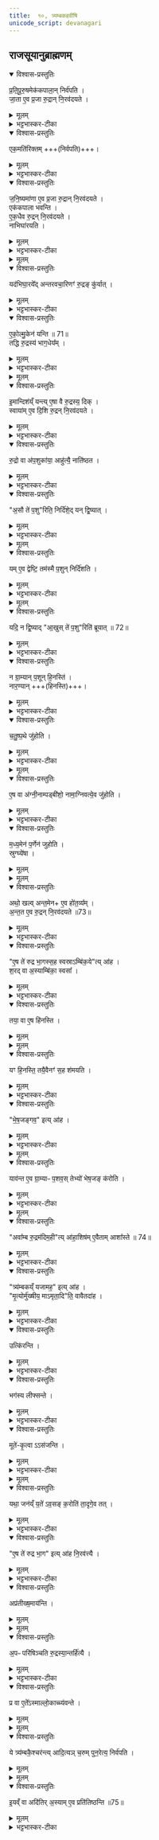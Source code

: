 ```yaml
---
title:  १०, त्र्यम्बकहवींषि
unicode_script: devanagari
---
```

## राजसूयानुब्राह्मणम्‌
<details open><summary>विश्वास-प्रस्तुतिः</summary>

प्र॒ति॒पू॒रु॒षमेक॑कपाला॒न् निर्व॑पति ।  
जा॒ता ए॒व प्र॒जा रु॒द्रान् नि॒रव॑दयते ।
</details>

<details><summary>मूलम्</summary>

प्र॒ति॒पू॒रु॒षमेक॑कपाला॒न् निर्व॑पति ।  
जा॒ता ए॒व प्र॒जा रु॒द्रान् नि॒रव॑दयते ।
</details>

<details><summary>भट्टभास्कर-टीका</summary>

1 प्रतिपूरुषमित्यादि ॥ यावन्तो यजमानस्य गृह्या जनास्तावत  एककपालान्निर्वपति । 'यथार्थेयदव्ययम्' इति वीप्सायामव्ययीभावः । निरवदयते रुद्रसकाशान्निष्कृष्यावस्थाप्य रक्षति  ।
</details>

<details open><summary>विश्वास-प्रस्तुतिः</summary>

एक॒मति॑रिक्तम् +++(निर्वपति)+++।  
</details>

<details><summary>मूलम्</summary>

एक॒मति॑रिक्तम् +++(निर्वपति)+++।  
</details>

<details><summary>भट्टभास्कर-टीका</summary>

एकमतिरिक्तमिति । निर्वपतीत्येव ।
</details>

<details open><summary>विश्वास-प्रस्तुतिः</summary>

ज॒नि॒ष्यमा॑णा ए॒व प्र॒जा रु॒द्रान् नि॒रव॑दयते ।  
एक॑कपाला भवन्ति ।  
ए॒क॒धैव रु॒द्रन् नि॒रव॑दयते ।   
नाभिघा॑रयति ।  
</details>

<details><summary>मूलम्</summary>

ज॒नि॒ष्यमा॑णा ए॒व प्र॒जा रु॒द्रान् नि॒रव॑दयते ।  
एक॑कपाला भवन्ति ।  
ए॒क॒धैव रु॒द्रन् नि॒रव॑दयते ।   
नाभिघा॑रयति ।  
</details>

<details><summary>भट्टभास्कर-टीका</summary>

एकधैवेति । एकेनैव प्रकारेणनपुनरावृत्त्या रुद्रं  देवतान्तरसकाशान्निष्कृष्य अवस्थाय तर्पयति ॥
</details>


<details><summary>मूलम्</summary>

यद॑भिघा॒रये᳚त् ।
अ॒न्त॒र॒व॒चा॒रिणꣳ॑ रु॒द्रङ्कु॑र्यात् ।
</details>

<details open><summary>विश्वास-प्रस्तुतिः</summary>

यद॑भिघा॒रये᳚द् अन्तरवचा॒रिणꣳ॑ रु॒द्रङ् कु॑र्यात् ।
</details>

<details><summary>मूलम्</summary>

यद॑भिघा॒रये᳚द् अन्तरवचा॒रिणꣳ॑ रु॒द्रङ् कु॑र्यात् ।
</details>

<details><summary>भट्टभास्कर-टीका</summary>

2 अन्तरवचारिणमिति ॥ आभ्यन्तरमनुप्रविश्यानिष्टाचरणशीलं  कुर्यात् । स्निग्धत्वादेनं नमुञ्चेत्ततश्चप्रजानश्येयुः ॥
</details>

<details open><summary>विश्वास-प्रस्तुतिः</summary>

ए॒को॒ल्मु॒केन॑ यन्ति ॥ 71॥  
तद्धि रु॒द्रस्य॑ भाग॒धेय᳚म् ।  
</details>

<details><summary>मूलम्</summary>

ए॒को॒ल्मु॒केन॑ यन्ति ॥ 71॥  
तद्धि रु॒द्रस्य॑ भाग॒धेय᳚म् ।  
</details>

<details><summary>भट्टभास्कर-टीका</summary>

3 एकोल्मुकेनेति ॥ दक्षिणाग्नेरादाय । तद्धि रुद्रस्य भागधेयं भजनीयम् एकत्वसामान्यात् ।
</details>


<details><summary>मूलम्</summary>

इ॒मान्दिश॑य्ँयन्ति ।
ए॒षा वै रु॒द्रस्य॒ दिक् ।
</details>

<details open><summary>विश्वास-प्रस्तुतिः</summary>

इ॒मान्दिश॑य्ँ यन्त्य्  ए॒षा वै रु॒द्रस्य॒ दिक् ।  
स्वाया॑म् ए॒व दि॒शि रु॒द्रन् नि॒रव॑दयते ।
</details>

<details><summary>मूलम्</summary>

इ॒मान्दिश॑य्ँ यन्त्य्  ए॒षा वै रु॒द्रस्य॒ दिक् ।  
स्वाया॑म् ए॒व दि॒शि रु॒द्रन् नि॒रव॑दयते ।
</details>

<details><summary>भट्टभास्कर-टीका</summary>

इमामिति । उत्तरपूर्वाम् ॥
</details>

<details open><summary>विश्वास-प्रस्तुतिः</summary>

रु॒द्रो वा अ॑प॒शुका॑या॒ आहु॑त्यै॒ नाति॑ष्ठत ।  
</details>

<details><summary>मूलम्</summary>

रु॒द्रो वा अ॑प॒शुका॑या॒ आहु॑त्यै॒ नाति॑ष्ठत ।  
</details>

<details><summary>भट्टभास्कर-टीका</summary>

4 रुद्रोवा इत्यादि  ॥ तादृशाहुत्यर्थं आत्मानं न प्रकाशयति । 'प्रकाशनस्थेयाख्ययोश्च' इत्यात्मनेपदम् ।
</details>

<details open><summary>विश्वास-प्रस्तुतिः</summary>

"अ॒सौ ते॑ प॒शु"रिति॒ निर्दि॑शे॒द् यन् द्वि॒ष्यात् ।  
</details>

<details><summary>मूलम्</summary>

"अ॒सौ ते॑ प॒शु"रिति॒ निर्दि॑शे॒द् यन् द्वि॒ष्यात् ।  
</details>

<details><summary>भट्टभास्कर-टीका</summary>

तस्य नाम देवदत्तादिकं द्विषन्तं  असौ तव पशुरिति नाम् नानिर्दिशेत् ।
</details>


<details><summary>मूलम्</summary>

यमे॒व द्वेष्टि॑ ।
तम॑स्मै प॒शुन्निर्दि॑शति ।
</details>

<details open><summary>विश्वास-प्रस्तुतिः</summary>

यम् ए॒व द्वेष्टि॒ तम॑स्मै प॒शुन् निर्दि॑शति ।  
</details>

<details><summary>मूलम्</summary>

यम् ए॒व द्वेष्टि॒ तम॑स्मै प॒शुन् निर्दि॑शति ।  
</details>

<details><summary>भट्टभास्कर-टीका</summary>

सद्वेष्योऽस्मै पशुत्वेन निर्दिष्टो भवति ।
</details>


<details><summary>मूलम्</summary>

यदि॒ न द्वि॒ष्यात् ।
आ॒खुस्ते॑ प॒शुरिति॑ ब्रूयात् ॥ 72॥   
</details>

<details open><summary>विश्वास-प्रस्तुतिः</summary>

यदि॒ न द्वि॒ष्याद् "आ॒खुस् ते॑ प॒शु"रिति॑ ब्रूयात् ॥ 72॥  
</details>

<details><summary>मूलम्</summary>

यदि॒ न द्वि॒ष्याद् "आ॒खुस् ते॑ प॒शु"रिति॑ ब्रूयात् ॥ 72॥  
</details>

<details><summary>भट्टभास्कर-टीका</summary>

अथयदिकश्चित्नद्विष्यात्आखुस्तेपशुरिति ब्रूयात् ।
</details>

<details open><summary>विश्वास-प्रस्तुतिः</summary>

न ग्रा॒म्यान् प॒शून् हि॒नस्ति॑ ।  
नार॒ण्यान् +++(हिनस्ति)+++।
</details>

<details><summary>मूलम्</summary>

न ग्रा॒म्यान् प॒शून् हि॒नस्ति॑ ।  
नार॒ण्यान् +++(हिनस्ति)+++।
</details>

<details><summary>भट्टभास्कर-टीका</summary>

ततस्तावतातृप्तः किञ्चिदपिपशुं नहिनस्ति ॥
</details>

<details open><summary>विश्वास-प्रस्तुतिः</summary>

च॒तु॒ष्प॒थे जु॑होति ।  
</details>

<details><summary>मूलम्</summary>

च॒तु॒ष्प॒थे जु॑होति ।  
</details>

<details><summary>भट्टभास्कर-टीका</summary>

5 चतुष्पथ इति ॥ चक्षुष्पथेउल्मुकं निधायेत्येके । विकल्पइत्यन्ये ।
</details>


<details><summary>मूलम्</summary>

ए॒ष वा अ॑ग्नी॒नाम् पड्बी॑शो॒ नाम॑ ।
अ॒ग्नि॒वत्ये॒व जु॑होति ।
</details>

<details open><summary>विश्वास-प्रस्तुतिः</summary>

ए॒ष वा अ॑ग्नी॒नाम्पड्बी॑शो॒ नामा॒ग्निवत्ये॒व जु॑होति ।  
</details>

<details><summary>मूलम्</summary>

ए॒ष वा अ॑ग्नी॒नाम्पड्बी॑शो॒ नामा॒ग्निवत्ये॒व जु॑होति ।  
</details>

<details><summary>भट्टभास्कर-टीका</summary>

पड्बीश इति । अग्नीनां पत्सु ह िप्रदेयः  यत्र पुनः पुनराधावन्ति । पत्सु प्रविष्टः पड्बीश इति पृषोदरादिः । अश्वानां संदानस्थानं  पड्बीश इत्येके । तस्मात्  अग्निवत िअग्नियुक्तेहुतं भवति ।
</details>

<details open><summary>विश्वास-प्रस्तुतिः</summary>

म॒ध्य॒मेन॑ प॒र्णेन॑ जुहोति ।        
स्रुग्घ्ये॑षा ।    
</details>

<details><summary>मूलम्</summary>

म॒ध्य॒मेन॑ प॒र्णेन॑ जुहोति ।        
स्रुग्घ्ये॑षा ।    
</details>


<details><summary>मूलम्</summary>

अथो॒ खलु॑ ।
अ॒न्त॒मेनै॒व हो॑त॒व्य᳚म् ।
</details>

<details open><summary>विश्वास-प्रस्तुतिः</summary>

अथो॒ खल्व् अन्त॒मेन+ ए॒व हो॑त॒व्य᳚म् ।    
अ॒न्त॒त ए॒व रु॒द्रन् नि॒रव॑दयते ॥73॥  
</details>

<details><summary>मूलम्</summary>

अथो॒ खल्व् अन्त॒मेन+ ए॒व हो॑त॒व्य᳚म् ।    
अ॒न्त॒त ए॒व रु॒द्रन् नि॒रव॑दयते ॥73॥  
</details>

<details><summary>भट्टभास्कर-टीका</summary>

मध्यमेनेत्यादि । गतम् ॥
</details>

<details open><summary>विश्वास-प्रस्तुतिः</summary>

"ए॒ष ते॑ रुद्र भा॒गस्स॒ह स्वस्राऽम्बि॑क॒ये"त्य् आ॑ह ।    
श॒रद् वा अ॒स्याम्बि॑का॒ स्वसा᳚ ।
</details>

<details><summary>मूलम्</summary>

"ए॒ष ते॑ रुद्र भा॒गस्स॒ह स्वस्राऽम्बि॑क॒ये"त्य् आ॑ह ।    
श॒रद् वा अ॒स्याम्बि॑का॒ स्वसा᳚ ।
</details>

<details><summary>भट्टभास्कर-टीका</summary>

6 शरद्वा इत्यादि  ॥ अत्रप्रधानहोममन्त्रे- सहस्वस्राऽम्बिकयाभागं जुषस्वेत्युच्यते । शरत्हिंसा । शॄहिं सायां  , 'शॄदृभसोदिः ' इत्यदिप्रत्ययः । ऋतुविशेषः शरत् ।
</details>

<details open><summary>विश्वास-प्रस्तुतिः</summary>

तया॒ वा ए॒ष हि॑नस्ति ।    
</details>

<details><summary>मूलम्</summary>

तया॒ वा ए॒ष हि॑नस्ति ।    
</details>


<details><summary>मूलम्</summary>

यꣳ हि॒नस्ति॑ ।
तयै॒वैनꣳ॑ स॒ह श॑मयति ।
</details>

<details open><summary>विश्वास-प्रस्तुतिः</summary>

यꣳ हि॒नस्ति॒  तयै॒वैनꣳ॑ स॒ह श॑मयति ।    
</details>

<details><summary>मूलम्</summary>

यꣳ हि॒नस्ति॒  तयै॒वैनꣳ॑ स॒ह श॑मयति ।    
</details>

<details><summary>भट्टभास्कर-टीका</summary>

सा खलु रोगबहुलत्वात्सर्वप्रजा हिनस्ति । तस्मादस्य देवस्य हिंसितुः सहचारिणी । शरद्रूपिकयावातया सहचारिण्या हिनस्ति प्रजाः । यदाह- 'तया वा एष हिनस्ति' इयं  दुर्वृत्तादिकं  हिनस्ति । तस्मात् 'सहस्वस्रा' इति वचनात्तयासहएनं  देवं शमयति । प्रदर्शनार्थचेदं शरल्लक्षणसहचारिणीनां  शक्तीनाम् । तत्र  त्र्यम्बकानां  शरत्प्रीत्या तामेव प्रदर्शयति ॥
</details>

<details open><summary>विश्वास-प्रस्तुतिः</summary>

"भे॒ष॒जङ्गव॒" इत्य् आ॑ह ।    
</details>

<details><summary>मूलम्</summary>

"भे॒ष॒जङ्गव॒" इत्य् आ॑ह ।    
</details>

<details><summary>भट्टभास्कर-टीका</summary>

7 भेषजं गवइति ॥ चतुष्पथमग्निं  परिषिञ्चति ।
</details>


<details><summary>मूलम्</summary>

याव॑न्त ए॒व ग्रा॒म्याᳶ प॒शवः॑ ।
तेभ्यो॑ भेष॒जङ्क॑रोति ।
</details>

<details open><summary>विश्वास-प्रस्तुतिः</summary>

याव॑न्त ए॒व ग्रा॒म्याᳶ प॒शव॒स् तेभ्यो॑ भेष॒जङ् क॑रोति ।   
</details>

<details><summary>मूलम्</summary>

याव॑न्त ए॒व ग्रा॒म्याᳶ प॒शव॒स् तेभ्यो॑ भेष॒जङ् क॑रोति ।   
</details>

<details><summary>भट्टभास्कर-टीका</summary>

यावन्तइति । 'गवेश्वाय' इत्यादि यथामन्त्र आहतथासर्वेभ्यः पशुभ्योभेषजं  करोतियथाशरन्नहिनस्ति ॥
</details>


<details><summary>मूलम्</summary>

अवा᳚म्ब रु॒द्रम॑दिम॒हीत्या॑ह ।
आ॒शिष॑मे॒वैतामाशा᳚स्ते ॥ 74॥  
</details>

<details open><summary>विश्वास-प्रस्तुतिः</summary>

"अवा᳚म्ब रु॒द्रम॑दिम॒ही"त्य् आ॑हा॒शिष॑म् ए॒वैताम् आशा᳚स्ते ॥ 74॥  
</details>

<details><summary>मूलम्</summary>

"अवा᳚म्ब रु॒द्रम॑दिम॒ही"त्य् आ॑हा॒शिष॑म् ए॒वैताम् आशा᳚स्ते ॥ 74॥  
</details>

<details><summary>भट्टभास्कर-टीका</summary>

8 अवाम्बरुद्रमिति यजमानोजपति ॥ आशिषमिति । 'यथानः श्रेयसस्करत्'33 इत्यादि  कामाशिषमनेन आशास्तेलभतेचतथाताम् ॥
</details>

<details open><summary>विश्वास-प्रस्तुतिः</summary>

"त्र्य॑म्बकय्ँ यजामह॒" इत्य् आ॑ह ।    
"मृ॒त्योर्मु॑ख्षीय॒ माऽमृता॒दि"ति॒ वावैतदा॑ह ।  
</details>

<details><summary>मूलम्</summary>

"त्र्य॑म्बकय्ँ यजामह॒" इत्य् आ॑ह ।    
"मृ॒त्योर्मु॑ख्षीय॒ माऽमृता॒दि"ति॒ वावैतदा॑ह ।  
</details>

<details><summary>भट्टभास्कर-टीका</summary>

9 त्र्यम्बकमिति अग्निं  परियन्ति ॥ अस्य मन्त्रस्य तात्पर्यमाह- मृत्योरिति  । मृत्योर्मुक्षीय मुक्तो भूयासं  अमृतात्मा मुक्षीयेत्येतदयं मन्त्रः प्राधान्येन  एतदाह इत्यर्थः ॥
</details>

<details open><summary>विश्वास-प्रस्तुतिः</summary>

उत्कि॑रन्ति ।    
</details>

<details><summary>मूलम्</summary>

उत्कि॑रन्ति ।    
</details>

<details><summary>भट्टभास्कर-टीका</summary>

10 उत्किरन्तीति ॥ ऊर्ध्वान्पुरोडाशानुदस्यन्ति ।
</details>

<details open><summary>विश्वास-प्रस्तुतिः</summary>

भग॑स्य लीफ्सन्ते ।   
</details>

<details><summary>मूलम्</summary>

भग॑स्य लीफ्सन्ते ।   
</details>

<details><summary>भट्टभास्कर-टीका</summary>

भगस्येति चतुर्थ्यर्थे षष्ठी । भगाय ऐश्वर्याय तान्पततोलीप्सन्तेलब्धुमिच्छन्ति गृह्णन्ति । छान्दसं दीर्घत्वम् । तस्मात्भगस्यभगायवालिप्सतिअपादत्ते । केचिदाहुः - उत्किरन्तीत्ययं फलस्तुतिरिति  । यउत्किरन्तितत्भगस्यलीप्सन्ते ऐश्वर्यमेवतल्लब्धुमिच्छन्तीति । ऐश्वर्यस्थानीयात्तान्ग्रहीतुमुत्किरन्तीति । तस्माद्भगस्ययोलिप्सेततान्पततोगृह्णातीतिशेषः ॥
</details>

<details open><summary>विश्वास-प्रस्तुतिः</summary>

मूते॑-कृ॒त्वा ऽऽस॑जन्ति ।    
</details>

<details><summary>मूलम्</summary>

मूते॑-कृ॒त्वा ऽऽस॑जन्ति ।    
</details>

<details><summary>भट्टभास्कर-टीका</summary>

11 मूतेकृत्वेति ॥ मूते कृत्वा मूतस्थान्कृत्वा रुद्रार्थं शुष्कस्थाण्वादौ आसजन्ति आबध्नन्ति ।
</details>


<details><summary>मूलम्</summary>

यथा॒ जन॑य्ँय॒ते॑ऽव॒सङ्क॒रोति॑ ।
ता॒दृगे॒व तत् ।
</details>

<details open><summary>विश्वास-प्रस्तुतिः</summary>

यथा॒ जन॑य्ँ य॒ते॑ ऽव॒सङ् क॒रोति॑ ता॒दृगे॒व तत् ।  
</details>

<details><summary>मूलम्</summary>

यथा॒ जन॑य्ँ य॒ते॑ ऽव॒सङ् क॒रोति॑ ता॒दृगे॒व तत् ।  
</details>

<details><summary>भट्टभास्कर-टीका</summary>

यथाजनं जनपदादिकं यते गन्तुं प्रवृत्ताय अवसं पाथेयान्नं करोति, तादृक्तत्इति जानीयात् । यातेः शतरि'शतुरनुमः ' इति चतुर्थ्या उदात्तत्वम् । 'स्वरितोवाऽनुदात्तेपदादौ' इति तस्यसं हितायां स्वरितत्वम् ॥
</details>

<details open><summary>विश्वास-प्रस्तुतिः</summary>

"ए॒ष ते॑ रुद्र भा॒ग" इत्य् आ॑ह नि॒रव॑त्त्यै ।    
</details>

<details><summary>मूलम्</summary>

"ए॒ष ते॑ रुद्र भा॒ग" इत्य् आ॑ह नि॒रव॑त्त्यै ।    
</details>

<details><summary>भट्टभास्कर-टीका</summary>

12 एष ते रुद्र भाग इत्यासञ्जनमन्त्रः ॥ निरवत्त्यै इति । निष्कृष्यपृथक्त्वेनभागप्रदानार्थम् । निरवपूर्वाद्ददातेः क्तिनि 'अचउपसर्गात्तः ' इति तादेशः । 'तादौच' इत्यनन्तरस्यगतेः प्रकृतिस्वरत्वम् ।
</details>

<details open><summary>विश्वास-प्रस्तुतिः</summary>

अप्र॑तीख्ष॒माय॑न्ति ।    
</details>

<details><summary>मूलम्</summary>

अप्र॑तीख्ष॒माय॑न्ति ।    
</details>


<details><summary>मूलम्</summary>

अ॒पᳶ परि॑षिञ्चति ।
रु॒द्रस्या॒न्तर्हि॑त्यै ।
</details>

<details open><summary>विश्वास-प्रस्तुतिः</summary>

अ॒पᳶ परि॑षिञ्चति रु॒द्रस्या॒न्तर्हि॑त्यै ।  
</details>

<details><summary>मूलम्</summary>

अ॒पᳶ परि॑षिञ्चति रु॒द्रस्या॒न्तर्हि॑त्यै ।  
</details>

<details><summary>भट्टभास्कर-टीका</summary>

अप्रतीक्षं अपुनर्निरीक्षणं  आयन्ति आगच्छन्ति चतुष्पथात् । अपः परिषिञ्चतिरुद्रस्यान्तर्हित्यै अन्तर्धानं रुद्रः कुर्यादिति  ॥
</details>

<details open><summary>विश्वास-प्रस्तुतिः</summary>

प्र वा ए॒ते᳚ऽस्माल्लो॒काच्च्य॑वन्ते ।    
</details>

<details><summary>मूलम्</summary>

प्र वा ए॒ते᳚ऽस्माल्लो॒काच्च्य॑वन्ते ।    
</details>


<details><summary>मूलम्</summary>

ये त्र्य॑म्बकै॒श्चर॑न्ति ।
आ॒दि॒त्यञ्च॒रुम्पुन॒रेत्य॒ निर्व॑पति ।
</details>

<details open><summary>विश्वास-प्रस्तुतिः</summary>

ये त्र्य॑म्बकै॒श्चर॑न्त्य् आदि॒त्यञ् च॒रुम् पुन॒रेत्य॒ निर्व॑पति ।    
</details>

<details><summary>मूलम्</summary>

ये त्र्य॑म्बकै॒श्चर॑न्त्य् आदि॒त्यञ् च॒रुम् पुन॒रेत्य॒ निर्व॑पति ।    
</details>


<details><summary>मूलम्</summary>

इ॒यव्ँ वा अदि॑तिः ।
अ॒स्यामे॒व प्रति॑तिष्ठन्ति ॥75॥
</details>

<details open><summary>विश्वास-प्रस्तुतिः</summary>

इ॒यव्ँ वा अदि॑तिर् अ॒स्याम् ए॒व प्रति॑तिष्ठन्ति ॥75॥  
</details>

<details><summary>मूलम्</summary>

इ॒यव्ँ वा अदि॑तिर् अ॒स्याम् ए॒व प्रति॑तिष्ठन्ति ॥75॥  
</details>

<details><summary>भट्टभास्कर-टीका</summary>

13 प्रवा इत्यादि  ॥ अस्मात्मनुष्यलोकात्  एते प्रच्यवन्ते प्रतिष्ठन्ते ये त्र्यम्बकैश्चरन्ति । तस्मात्  आदित्यं  अदिति देवत्यं चरुं स्वगृहमागत्य निर्वपति । अस्यां पृथिव्यामदिति नाम्न्यां  पुनरागत्य प्रतिष्ठिता भवन्ति॥

इति भट्टभास्करमिश्रविरचितेयजुर्वेदभाष्येपारक्षुद्रेप्रथमेऽष्टकेषष्ठप्रपाठकेदशमोऽनुवाकः ॥

षष्ठप्रपाठकस् समाप्तः ॥  

</details>

